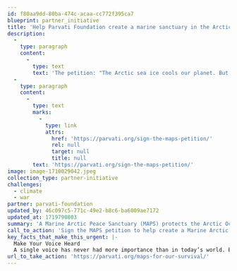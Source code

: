```yaml
---
id: f80aa9dd-80ba-474c-acaa-cc772f395ca7
blueprint: partner_initiative
title: 'Help Parvati Foundation create a marine sanctuary in the Arctic Ocean.'
description:
  -
    type: paragraph
    content:
      -
        type: text
        text: 'The petition: "The Arctic sea ice cools our planet. But the vulnerable Arctic Ocean ecosystem is threatened by rising temperatures and increased exploitation. I call for the realization of the Marine Arctic Peace Sanctuary (MAPS) for the safety of our planet now and for generations to come."'
  -
    type: paragraph
    content:
      -
        type: text
        marks:
          -
            type: link
            attrs:
              href: 'https://parvati.org/sign-the-maps-petition/'
              rel: null
              target: null
              title: null
        text: 'https://parvati.org/sign-the-maps-petition/'
image: image-1710029042.jpeg
collection_type: partner-initiative
challenges:
  - climate
  - war
partner: parvati-foundation
updated_by: 46c097c5-771c-49e2-b8c6-ba6009ae7172
updated_at: 1719790803
summary: 'A Marine Arctic Peace Sanctuary (MAPS) protects the Arctic Ocean, an ecosystem that acts as our planet’s life support system. In so doing, it safeguards our homes, food and water supplies, global immunity, economic balance, social stability, and world peace.'
call_to_action: 'Sign the MAPS petition to help create a Marine Arctic Peace Sanctuary'
key_facts_that_make_this_urgent: |-
  Make Your Voice Heard
  A single voice has never had more importance than in today’s world. By signing the MAPS petition the impact of your voice touches 7.9 billion lives and 8 million species.
url_to_take_action: 'https://parvati.org/maps-for-our-survival/'
---
```

